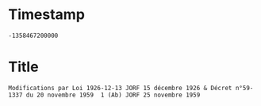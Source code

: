 # Timestamp
```
-1358467200000
```

# Title
```
Modifications par Loi 1926-12-13 JORF 15 décembre 1926 & Décret n°59-1337 du 20 novembre 1959  1 (Ab) JORF 25 novembre 1959
```